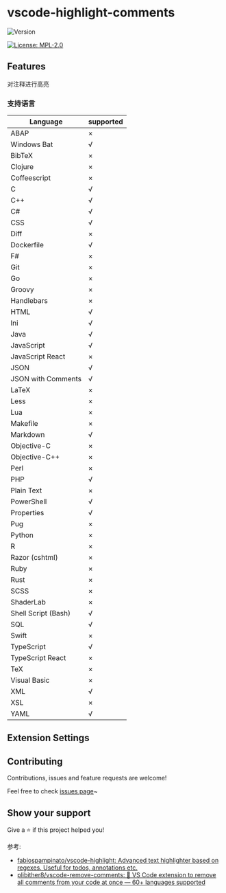 # vscode-highlight-comments

![Version](https://img.shields.io/badge/version-0.0.7-orange.svg?cacheSeconds=3600)

[![License: MPL-2.0](https://img.shields.io/github/license/gaojr/vscode-novel-tool?cacheSeconds=3600)](https://github.com/gaojr/vscode-novel-tool/blob/master/LICENSE)

## Features

对注释进行高亮

### 支持语言

| Language            | supported |
| ------------------- | --------- |
| ABAP                | ×         |
| Windows Bat         | √         |
| BibTeX              | ×         |
| Clojure             | ×         |
| Coffeescript        | ×         |
| C                   | √         |
| C++                 | √         |
| C#                  | √         |
| CSS                 | √         |
| Diff                | ×         |
| Dockerfile          | √         |
| F#                  | ×         |
| Git                 | ×         |
| Go                  | ×         |
| Groovy              | ×         |
| Handlebars          | ×         |
| HTML                | √         |
| Ini                 | √         |
| Java                | √         |
| JavaScript          | √         |
| JavaScript React    | ×         |
| JSON                | √         |
| JSON with Comments  | √         |
| LaTeX               | ×         |
| Less                | ×         |
| Lua                 | ×         |
| Makefile            | ×         |
| Markdown            | √         |
| Objective\-C        | ×         |
| Objective\-C++      | ×         |
| Perl                | ×         |
| PHP                 | √         |
| Plain Text          | ×         |
| PowerShell          | √         |
| Properties          | √         |
| Pug                 | ×         |
| Python              | ×         |
| R                   | ×         |
| Razor (cshtml)      | ×         |
| Ruby                | ×         |
| Rust                | ×         |
| SCSS                | ×         |
| ShaderLab           | ×         |
| Shell Script (Bash) | √         |
| SQL                 | √         |
| Swift               | ×         |
| TypeScript          | √         |
| TypeScript React    | ×         |
| TeX                 | ×         |
| Visual Basic        | ×         |
| XML                 | √         |
| XSL                 | ×         |
| YAML                | √         |

## Extension Settings

## Contributing

Contributions, issues and feature requests are welcome!

Feel free to check [issues page](https://github.com/gaojr/vscode-novel-tool/issues/new)~

## Show your support

Give a ⭐️ if this project helped you!

参考:

- [fabiospampinato/vscode-highlight: Advanced text highlighter based on regexes. Useful for todos, annotations etc.](https://github.com/fabiospampinato/vscode-highlight)
- [plibither8/vscode-remove-comments: 🚫 VS Code extension to remove all comments from your code at once — 60+ languages supported](https://github.com/plibither8/vscode-remove-comments)
